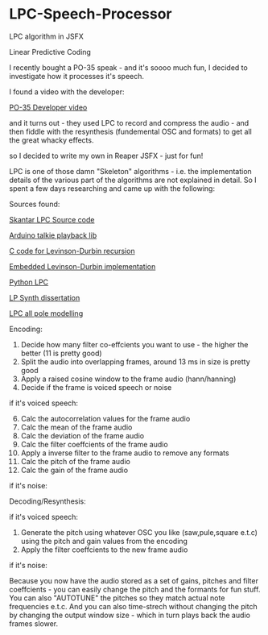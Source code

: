 # LPC-Speech-Processor
LPC algorithm in JSFX

Linear Predictive Coding

I recently bought a PO-35 speak - and it's soooo much fun, I decided to investigate how it processes it's speech.

I found a video with the developer:

[PO-35 Developer video](https://www.youtube.com/watch?v=D730KX75kHk&list=WL&index=1)

and it turns out - they used LPC to record and compress the audio - and then fiddle with the resynthesis (fundemental OSC and formats) to get all the great whacky effects.

so I decided to write my own in Reaper JSFX - just for fun!

LPC is one of those damn "Skeleton" algorithms - i.e. the implementation details of the various part of the algorithms are not explained in detail. So I spent a few days researching and came up with the following:

Sources found:

[Skantar LPC Source code](https://github.com/SKantar/LPC/blob/master/LPC/LPC/main.cpp)

[Arduino talkie playback lib](https://github.com/ArminJo/Talkie/tree/master/src)

[C code for Levinson-Durbin recursion](http://computer-programming-forum.com/47-c-language/5944d236d7d209fa.htm)

[Embedded Levinson-Durbin implementation](https://www.nxp.com/docs/en/application-note/AN2197.pdf)

[Python LPC](https://www.kuniga.me/blog/2021/05/13/lpc-in-python.html)

[LP Synth dissertation](https://core.ac.uk/download/pdf/11040755.pdf)

[LPC all pole modelling](https://ccrma.stanford.edu/~hskim08/lpc/)

Encoding:

1) Decide how many filter co-effcients you want to use - the higher the better (11 is pretty good)
2) Split the audio into overlapping frames, around 13 ms in size is pretty good
3) Apply a raised cosine window to the frame audio (hann/hanning)
4) Decide if the frame is voiced speech or noise

if it's voiced speech:

6) Calc the autocorrelation values for the frame audio
7) Calc the mean of the frame audio
8) Calc the deviation of the frame audio
9) Calc the filter coeffcients of the frame audio
10) Apply a inverse filter to the frame audio to remove any formats
11) Calc the pitch of the frame audio
12) Calc the gain of the frame audio
  
if it's noise:

Decoding/Resynthesis:

if it's voiced speech:

  1) Generate the pitch using whatever OSC you like (saw,pule,square e.t.c) using the pitch and gain values from the encoding
  2) Apply the filter coeffcients to the new frame audio

if it's noise:


Because you now have the audio stored as a set of gains, pitches and filter coeffcients - you can easily change the pitch and the formants for fun stuff. You can also "AUTOTUNE" the pitches so they match actual note frequencies e.t.c. And you can also time-strech without changing the pitch by changing the output window size - which in turn plays back the audio frames slower.
